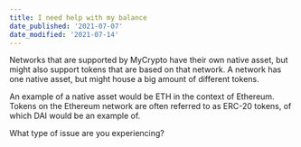 ```yaml
---
title: I need help with my balance
date_published: '2021-07-07'
date_modified: '2021-07-14'
---
```


Networks that are supported by MyCrypto have their own native asset, but might also support tokens that are based on that network. A network has one native asset, but might house a big amount of different tokens.

An example of a native asset would be ETH in the context of Ethereum. Tokens on the Ethereum network are often referred to as ERC-20 tokens, of which DAI would be an example of.

What type of issue are you experiencing?
